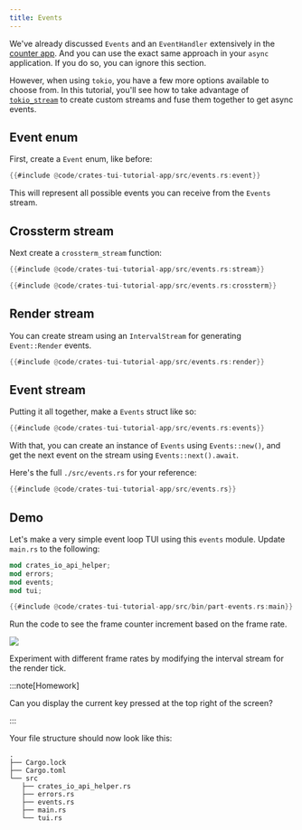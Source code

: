 ```yaml
---
title: Events
---
```


We've already discussed `Events` and an `EventHandler` extensively in the
[counter app](../counter-app/multiple-files/event). And you can use the exact same approach in your
`async` application. If you do so, you can ignore this section.

However, when using `tokio`, you have a few more options available to choose from. In this tutorial,
you'll see how to take advantage of [`tokio_stream`] to create custom streams and fuse them together
to get async events.

[`tokio_stream`]: https://docs.rs/tokio-stream/latest/tokio_stream/

## Event enum

First, create a `Event` enum, like before:

```rust title="src/events.rs"
{{#include @code/crates-tui-tutorial-app/src/events.rs:event}}
```

This will represent all possible events you can receive from the `Events` stream.

## Crossterm stream

Next create a `crossterm_stream` function:

```rust title="src/events.rs"
{{#include @code/crates-tui-tutorial-app/src/events.rs:stream}}

{{#include @code/crates-tui-tutorial-app/src/events.rs:crossterm}}
```

## Render stream

You can create stream using an `IntervalStream` for generating `Event::Render` events.

```rust title="src/events.rs"
{{#include @code/crates-tui-tutorial-app/src/events.rs:render}}
```

## Event stream

Putting it all together, make a `Events` struct like so:

```rust title="src/events.rs"
{{#include @code/crates-tui-tutorial-app/src/events.rs:events}}
```

With that, you can create an instance of `Events` using `Events::new()`, and get the next event on
the stream using `Events::next().await`.

Here's the full `./src/events.rs` for your reference:

```rust collapsed title="src/events.rs (click to expand)"
{{#include @code/crates-tui-tutorial-app/src/events.rs}}
```

## Demo

Let's make a very simple event loop TUI using this `events` module. Update `main.rs` to the
following:

```rust title="src/main.rs"
mod crates_io_api_helper;
mod errors;
mod events;
mod tui;

{{#include @code/crates-tui-tutorial-app/src/bin/part-events.rs:main}}
```

Run the code to see the frame counter increment based on the frame rate.

![](./crates-tui-tutorial-part-events.gif)

Experiment with different frame rates by modifying the interval stream for the render tick.

:::note[Homework]

Can you display the current key pressed at the top right of the screen?

:::

Your file structure should now look like this:

```
.
├── Cargo.lock
├── Cargo.toml
└── src
   ├── crates_io_api_helper.rs
   ├── errors.rs
   ├── events.rs
   ├── main.rs
   └── tui.rs
```
